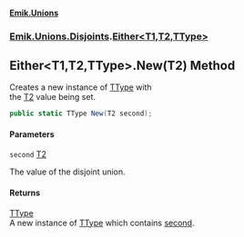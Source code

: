 #### [Emik.Unions](index.md 'index')
### [Emik.Unions.Disjoints](Emik.Unions.Disjoints.md 'Emik.Unions.Disjoints').[Either&lt;T1,T2,TType&gt;](Either_T1,T2,TType_.md 'Emik.Unions.Disjoints.Either<T1,T2,TType>')

## Either<T1,T2,TType>.New(T2) Method

Creates a new instance of [TType](Either_T1,T2,TType_.md#Emik.Unions.Disjoints.Either_T1,T2,TType_.TType 'Emik.Unions.Disjoints.Either<T1,T2,TType>.TType') with  
the [T2](Either_T1,T2,TType_.md#Emik.Unions.Disjoints.Either_T1,T2,TType_.T2 'Emik.Unions.Disjoints.Either<T1,T2,TType>.T2') value being set.

```csharp
public static TType New(T2 second);
```
#### Parameters

<a name='Emik.Unions.Disjoints.Either_T1,T2,TType_.New(T2).second'></a>

`second` [T2](Either_T1,T2,TType_.md#Emik.Unions.Disjoints.Either_T1,T2,TType_.T2 'Emik.Unions.Disjoints.Either<T1,T2,TType>.T2')

The value of the disjoint union.

#### Returns
[TType](Either_T1,T2,TType_.md#Emik.Unions.Disjoints.Either_T1,T2,TType_.TType 'Emik.Unions.Disjoints.Either<T1,T2,TType>.TType')  
A new instance of [TType](Either_T1,T2,TType_.md#Emik.Unions.Disjoints.Either_T1,T2,TType_.TType 'Emik.Unions.Disjoints.Either<T1,T2,TType>.TType') which contains [second](Either_T1,T2,TType_.New.PoujcLi0qjrbFTT7gI95RQ.md#Emik.Unions.Disjoints.Either_T1,T2,TType_.New(T2).second 'Emik.Unions.Disjoints.Either<T1,T2,TType>.New(T2).second').